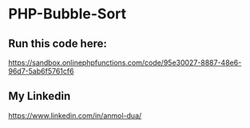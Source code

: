 # PHP-Bubble-Sort

## Run this code here:
https://sandbox.onlinephpfunctions.com/code/95e30027-8887-48e6-96d7-5ab6f5761cf6

## My Linkedin
https://www.linkedin.com/in/anmol-dua/
